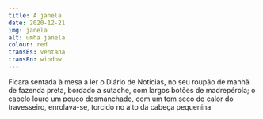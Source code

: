 ```yaml
---
title: A janela
date: 2020-12-21
img: janela
alt: umha janela
colour: red
transEs: ventana
transEn: window
---
```


Ficara sentada à mesa a ler o Diário de Notícias, no seu roupão de manhã de fazenda preta, bordado a sutache, com largos botões de madrepérola; o cabelo louro um pouco desmanchado, com um tom seco do calor do travesseiro, enrolava-se, torcido no alto da cabeça pequenina.